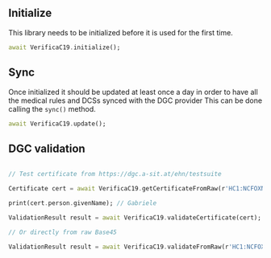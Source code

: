 ## Initialize

This library needs to be initialized before it is used for the first time.

```dart
await VerificaC19.initialize();
```

## Sync

Once initialized it should be updated at least once a day in order to have all the medical rules and DCSs synced with the DGC provider
This can be done calling the `sync()` method.

```dart
await VerificaC19.update();
```

## DGC validation

```dart

// Test certificate from https://dgc.a-sit.at/ehn/testsuite

Certificate cert = await VerificaC19.getCertificateFromRaw(r'HC1:NCFOXN%TSMAHN-H3ZSUZK+.V0ET9%6-AH-R61ROR$SIOO$-I68VBS4+WABJJ6L6SA3/-2E%5VR5VVBJZILDB523G*S2U2V8TQEDK8CD/SYJCZ8D/DC..DYMCR.C%USPSTNJSHKDL8CV.TL*SBVCYUSUJCLAD*+TJZIM-1U96UX4U96L*KDYPWGO+9A*DOXCRFE4IWMEK81:6G16IFNPCL694F$9DK4LC6DQ4939HHM 55ZIJIZI.EJJ14B2MZ8DC8C:R10%C:XIBEIVG395EV3EVCK09D5WCFVA.QO5VA81K0ECM8CXVDC8C90JK.A+ C/8DXEDKG0CGJ5AL5:4A930JB0CGBL6BQ99Q9E$BDZI65BXI1X-7I65M65TWAS4WW4NOXU3$UCPABPINXU: RFTIDG62QE/UIGSUYI93O89N86UG8KGQN88.R: BRQG84W: BCPI2YUFJ6LX3+KG% BTVBUVPQRHIY1* H2O1$S3I1AVTV%71AMBP:FZ4WA%B7L0B5GCXRRMLCSN.PDO7UJWKMMAU$5D$R8Y7MQFBQKY HJ:O-:K:IFG/VIIM8ZQS77YTFE.SH9PZDUA61C00+/DL4');

print(cert.person.givenName); // Gabriele

ValidationResult result = await VerificaC19.validateCertificate(cert);

// Or directly from raw Base45

ValidationResult result = await VerificaC19.validateFromRaw(r'HC1:NCFOXN%TSMAHN-H3ZSUZK+.V0ET9%6-AH-R61ROR$SIOO$-I68VBS4+WABJJ6L6SA3/-2E%5VR5VVBJZILDB523G*S2U2V8TQEDK8CD/SYJCZ8D/DC..DYMCR.C%USPSTNJSHKDL8CV.TL*SBVCYUSUJCLAD*+TJZIM-1U96UX4U96L*KDYPWGO+9A*DOXCRFE4IWMEK81:6G16IFNPCL694F$9DK4LC6DQ4939HHM 55ZIJIZI.EJJ14B2MZ8DC8C:R10%C:XIBEIVG395EV3EVCK09D5WCFVA.QO5VA81K0ECM8CXVDC8C90JK.A+ C/8DXEDKG0CGJ5AL5:4A930JB0CGBL6BQ99Q9E$BDZI65BXI1X-7I65M65TWAS4WW4NOXU3$UCPABPINXU: RFTIDG62QE/UIGSUYI93O89N86UG8KGQN88.R: BRQG84W: BCPI2YUFJ6LX3+KG% BTVBUVPQRHIY1* H2O1$S3I1AVTV%71AMBP:FZ4WA%B7L0B5GCXRRMLCSN.PDO7UJWKMMAU$5D$R8Y7MQFBQKY HJ:O-:K:IFG/VIIM8ZQS77YTFE.SH9PZDUA61C00+/DL4');

```
